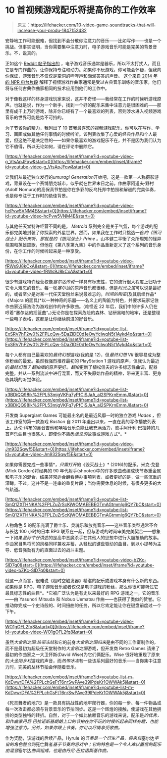 # 10 首视频游戏配乐将提高你的工作效率

> 原文：<https://lifehacker.com/10-video-game-soundtracks-that-will-increase-your-produ-1847152432>

安静地工作可能很难，但找到不会分散你注意力的音乐——比如写作——也是一个挑战。但事实证明，当你需要集中注意力时，电子游戏音乐可能是完美的背景音乐。不，说真的。

正如这个 [Reddit 帖子指出的](https://www.reddit.com/r/LifeProTips/comments/nzuvaa/lpt_need_music_to_help_you_be_productive_during/) ，电子游戏音乐通常是器乐，所以不太打扰人，而且它是专门作曲的，让你保持专注和动力。如果你不玩游戏，你可能会怀疑，但我向你保证，游戏音乐不仅仅是空洞的哔哔声和滴滴答答的声音。 [这个来自 2014 年的 NPR 电台片段](https://www.wnyc.org/story/ludomusicology-study-video-game-music-gains-recognition/) 解释了视频游戏作曲家通常是受过古典音乐训练的音乐家，他们将与任何古典作曲家相同的技术应用到他们的工作中。

对于像我这样的终身游戏玩家来说，这并不奇怪——我经常在工作的时候听游戏原声。也就是说，作为一个新手，找到一个好的配乐来集中注意力是很困难的——那里有成千上万的游戏，除非你已经有了一个最喜欢的列表，否则涉水进入视频游戏音乐的世界可能是势不可挡的。

为了节省你的精力，我列出了 10 首我最喜欢的视频游戏配乐，你可以在写作、学习、画画或做其他任何事情的时候听听。该列表收集了心爱的经典作品和个人最爱，但这绝不是决定性的——如果你最喜欢的游戏配乐不在，并不是因为我们认为它不值得，所以无论如何，请在评论中删除它。

 [https://lifehacker.com/embed/inset/iframe?id=youtube-video-g_VtsApJFqw&start=0](https://lifehacker.com/embed/inset/iframe?id=youtube-video-g_VtsApJFqw&start=0) 

让我们从最近独立发行的*umuragi Generation*开始吧，这是一款第一人称摄影游戏，背景设在一个赛博朋克城市，似乎就在世界末日之前。作曲家阿道夫·野村(Adolf Nomura)的高保真节拍是你在多彩的反乌托邦中拍照和解谜的完美伴奏，也是你专注于工作时的绝佳背景。

 [https://lifehacker.com/embed/inset/iframe?id=youtube-video-hcPvw5VNM4E&start=0](https://lifehacker.com/embed/inset/iframe?id=youtube-video-hcPvw5VNM4E&start=0) 

与其他任天堂特许经营不同的是， *Metroid* 系列完全是关于气氛，每个游戏的配乐都完美地封装了你探索的外星世界。然而，如果我在工作时只挑选一首*的《银河战士》*配乐来听，那就是*的《银河战士》Prime* 。山本健二平衡了众所周知的怪异氛围和英雄颂歌，但他在《第八季第九集》中的作品重新定义了这个系列的音乐身份，在你工作的时候听起来是一种享受。

 [https://lifehacker.com/embed/inset/iframe?id=youtube-video-fRWs9J8kCxA&start=0](https://lifehacker.com/embed/inset/iframe?id=youtube-video-fRWs9J8kCxA&start=0) 

很少有游戏特许经营权像*塞尔达传说*一样具有标志性，它的流行很大程度上归功于它令人难忘的音乐。每一张*塞尔达*的原声音乐都很棒，但是*时光之笛*可以说是最好的，或者至少是对某一代任天堂粉丝来说最难忘的。*时间的陶笛*(及其后续作品*《Majora 的面具)*以一种神奇的乐器——名义上的陶笛为特色，并要求玩家记住作曲家近藤浩治为游戏创作的许多歌曲。(难怪近 22 年后，我们中的许多人仍在哼着“塞尔达的摇篮曲”。)无论你是在探索危险的森林、钻研黑暗的地牢，还是整理一些电子表格，这都是让你继续前进的好音乐。

 [https://lifehacker.com/embed/inset/iframe?id=youtube-list-ExSRV7hF2w0%2FPLcQw-5DaZIDE0d1eOwYcIwqN5t1Aykd4o&start=0](https://lifehacker.com/embed/inset/iframe?id=youtube-list-ExSRV7hF2w0%2FPLcQw-5DaZIDE0d1eOwYcIwqN5t1Aykd4o&start=0) 

每个人都有自己最喜欢的*最终幻想*游戏(我的是 12)，但*最终幻想 VII* 很容易成为整体粉丝的最爱。虽然我强烈推荐最初的 PlayStation 1 游戏的原声，但我认为最近的*最终幻想 7 翻拍版*的原声更好。*翻拍*更新了植松信夫的许多标志性曲调，配器完整，并从一系列流派中进行混音，而又不失原始作品的精神，带来更丰富、更身临其境的听觉体验。

 [https://lifehacker.com/embed/inset/iframe?id=youtube-list-x3BDiQQ98ik%2FPL53mjgVKFq7yPfCiSJaA_aI2SPKrnEmmJ&start=0](https://lifehacker.com/embed/inset/iframe?id=youtube-list-x3BDiQQ98ik%2FPL53mjgVKFq7yPfCiSJaA_aI2SPKrnEmmJ&start=0) 

开发商 Supergiant Games 可能最出名的是最近风靡一时的独立游戏 *Hades* ，但该工作室的第一款游戏 *Bastion* 自 2011 年退出以来，一直在我的写作播放列表上。达伦·科布的鼻音吉他和嘻哈音乐总能让我充满活力，歌手阿什利·巴拉特的几首声乐曲目也很感人，即使你不熟悉*堡垒的*故事或游戏方式*。*

 [https://lifehacker.com/embed/inset/iframe?id=youtube-video-Jm932Sqwf5E&start=0](https://lifehacker.com/embed/inset/iframe?id=youtube-video-Jm932Sqwf5E&start=0) 

如果你需要完成一些事情*，*只需打开*的《毁灭战士》* (2016)的配乐。米克·戈登(Mick Gordon)将经典的 90 年代射手(shooter)中的许多歌曲改编成快节奏重金属和电子乐的混合，结果非常适合翻看待办事项列表，或者更好的是，做一些沉重的深蹲。不过，这并不是一连串的重复片段；当你需要休息的时候，有很多更多的大气轨道。

 [https://lifehacker.com/embed/inset/iframe?id=youtube-list-SmQ1ZXTHNKA%2FPLZuZrScKjWOMAEEBEGTmAGtmmlg6QY7bC&start=0](https://lifehacker.com/embed/inset/iframe?id=youtube-list-SmQ1ZXTHNKA%2FPLZuZrScKjWOMAEEBEGTmAGtmmlg6QY7bC&start=0) 

人物角色 5 的配乐充满了爵士乐、灵魂乐和放克音乐——这些音乐类型通常不会与长达 100 小时的日本 RPG 联系在一起，但与游戏的时尚审美完美契合——想象一下如果*星际牛仔*讲述的是高中恶魔杀手在其他人的思想中进行大胆抢劫的故事。作曲家目黒将司的风格同样兼收并蓄，从轻松的键盘驱动的曲目，到以小提琴为主导、低音强劲有力的直面过去的战斗主题。

 [https://lifehacker.com/embed/inset/iframe?id=youtube-video-bZKc-SlD7q0&start=0](https://lifehacker.com/embed/inset/iframe?id=youtube-video-bZKc-SlD7q0&start=0) 

就这一点而言，很难说《超时空触发器》精湛的配乐或游戏本身有什么新的东西。如果你是 RPG、电子游戏音乐或者仅仅是电子游戏的粉丝，那么你很可能听过它最具标志性的曲目*。*它被广泛认为是有史以来最好的 RPG 游戏之一，它的音乐——由 Yasunori Mitsuda 和 Nobuo Uematsu 作曲——也获得了类似的赞誉。它推动你完成一个史诗般的、时间扭曲的任务，所以它肯定能让你在键盘前度过一个下午。

 [https://lifehacker.com/embed/inset/iframe?id=youtube-video-WO1gOFL2fq8&start=0](https://lifehacker.com/embed/inset/iframe?id=youtube-video-WO1gOFL2fq8&start=0) 

虽然*大金刚之国:热带冻结*和它的前身*大金刚之国归来*是由不同的工作室制作的，而不是最初为超级任天堂制作的*大金刚之国*游戏，但开发商 Retro Games 请来了最初的作曲家之一大卫怀斯(David Wise)为它们俩配乐。Wise 很好地重现了原来的*大金刚乡村*游戏的声音，而*热带冰冻*有一些该系列最好的音乐——当你集中注意力时，完美的丛林节拍会伴随着音乐。

 [https://lifehacker.com/embed/inset/iframe?id=youtube-list-m-KdDvwrDFA%2FPLchGsFtT6nrSwPAve39lPdeKr1OWWAk5j&start=0](https://lifehacker.com/embed/inset/iframe?id=youtube-list-m-KdDvwrDFA%2FPLchGsFtT6nrSwPAve39lPdeKr1OWWAk5j&start=0) 

《死灵舞者的地穴》是一款具有挑战性的地牢爬行器，你的每一步、每一件物品或每一次攻击都必须与背景音乐的节拍同步。这是一个辉煌的接触，使游戏在其他拥挤的类型独特的转折。自然，对于一个如此依赖音乐的游戏来说，配乐是*的优秀，*和作曲家丹尼·巴拉诺斯基朗朗上口的节拍在你不玩*的时候听起来同样有趣，也能增强注意力。另外，如果你跟上节奏，你可以尽情享受歌曲。*

作为奖励，该游戏的后续产品，Hyrule 的*节奏是一个衍生产品，将来自*塞尔达*宇宙的角色整合到*死亡舞者*基于节奏的游戏中；它的特色是一个令人难以置信的配乐 由混音*塞尔达*曲调组成，也是由丹尼·巴拉诺斯基作曲。*